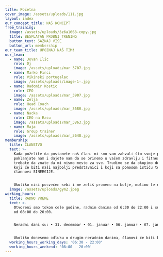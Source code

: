 ```yaml
---
title: Početna
cover_image: /assets/uploads/111.jpg
layout: index
our_concept_title: NAŠ KONCEPT
free_training:
  image: /assets/uploads/3z6a1663-copy.jpg
  title: BESPLATAN PROBNI TRENING
  button_text: SAZNAJ VIŠE
  button_url: membership
our_team_title: UPOZNAJ NAŠ TIM!
our_team:
  - name: Jovan Ilic
    role: Dj
    image: /assets/uploads/mar_3707.jpg
  - name: Marko Finci
    role: Vikinski portugalac
    image: /assets/uploads/image-1-.jpg
  - name: Radomir Kostic
    role: CEO
    image: /assets/uploads/mar_3907.jpg
  - name: Zelja
    role: Head Coach
    image: /assets/uploads/mar_3680.jpg
  - name: Nacka
    role: CEO na Rasu
    image: /assets/uploads/mar_3863.jpg
  - name: Maja
    role: Group trainer
    image: /assets/uploads/mar_3648.jpg
membership:
  title: ČLANSTVO
  text: >-
    Kada poželite da postanete naš član. mi smo vam zahvali što svoje poverenje
    poklanjate nam i dajete nam da se brinemo u vašem zdravlju i fitnesu, ali
    trebate da znate da mi nismo mesto za sve. Trudimo se da okupimo dobre ljude
    koji će biti naši najbolji predstavnici i koji sa ponosom ističu to što su
    člannovi SINERGIJE.


    Ukoliko nisi posvećen sebi i ne zeliš promenu na bolje, molimo te da ne trošiš svoje a ni naše vreme.
  image: /assets/uploads/gym2.jpeg
working_hours:
  title: RADNO VREME
  text: >-
    Otvoreni smo tokom cele godine, radnim danima od 6:30 do 22:00 i subotom
    od 08:00 do 20:00.


    Neradni dani su: • 31. decembar • 01. januar • 06. januar • 07. januar • Uskrs • 01. maj


    Ukoliko donesemo odluku o drugim neradnim danima, članovi će biti blagovremeno obavešteni.
  working_hours_working_days: '06:30 - 22:00'
  working_hours_weekend: '08:00 - 20:00'
---
```

